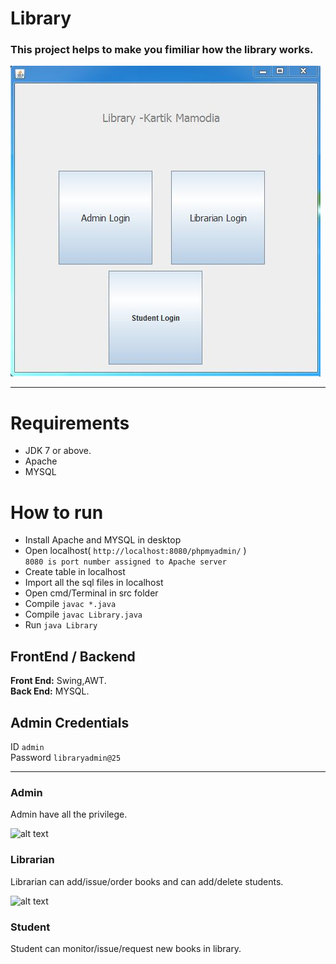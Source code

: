 # Library
### This project helps to make you fimiliar how the library works.

![alt text](https://github.com/KartikMamodia/Library/blob/master/Img/Libraryclass.JPG)

---

# Requirements
* JDK 7 or above.
* Apache
* MYSQL

# How to run
* Install Apache and MYSQL in desktop
* Open localhost( `http://localhost:8080/phpmyadmin/` )  
   ```8080 is port number assigned to Apache server```
* Create table in localhost
* Import all the sql files in localhost
* Open cmd/Terminal in src folder
* Compile `javac *.java`
* Compile `javac Library.java`
* Run `java Library`


## FrontEnd / Backend  
__Front End:__ Swing,AWT.  
**Back End:** MYSQL.


## Admin Credentials  
ID ```admin```  
Password ```libraryadmin@25```

---

### Admin
Admin have all the privilege.

![alt text](https://github.com/KartikMamodia/Library/blob/master/Img/AdminSuccess.JPG)

### Librarian
Librarian can add/issue/order books and can add/delete students.

![alt text](https://github.com/KartikMamodia/Library/blob/master/Img/LibrarianLogin.JPG)

### Student
Student can monitor/issue/request new books in library.
